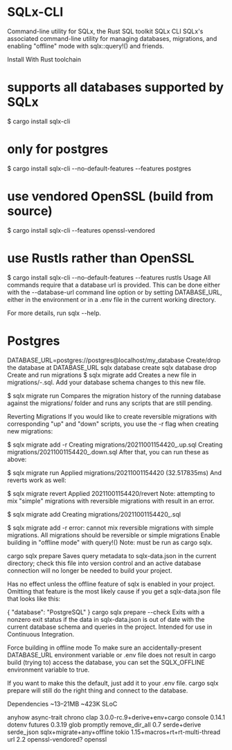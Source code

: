 # SQLx-CLI
Command-line utility for SQLx, the Rust SQL toolkit
SQLx CLI
SQLx's associated command-line utility for managing databases, migrations, and enabling "offline" mode with sqlx::query!() and friends.

Install
With Rust toolchain
# supports all databases supported by SQLx
$ cargo install sqlx-cli

# only for postgres
$ cargo install sqlx-cli --no-default-features --features postgres

# use vendored OpenSSL (build from source)
$ cargo install sqlx-cli --features openssl-vendored

# use Rustls rather than OpenSSL
$ cargo install sqlx-cli --no-default-features --features rustls
Usage
All commands require that a database url is provided. This can be done either with the --database-url command line option or by setting DATABASE_URL, either in the environment or in a .env file in the current working directory.

For more details, run sqlx <command> --help.

# Postgres
DATABASE_URL=postgres://postgres@localhost/my_database
Create/drop the database at DATABASE_URL
sqlx database create
sqlx database drop
Create and run migrations
$ sqlx migrate add <name>
Creates a new file in migrations/<timestamp>-<name>.sql. Add your database schema changes to this new file.

$ sqlx migrate run
Compares the migration history of the running database against the migrations/ folder and runs any scripts that are still pending.

Reverting Migrations
If you would like to create reversible migrations with corresponding "up" and "down" scripts, you use the -r flag when creating new migrations:

$ sqlx migrate add -r <name>
Creating migrations/20211001154420_<name>.up.sql
Creating migrations/20211001154420_<name>.down.sql
After that, you can run these as above:

$ sqlx migrate run
Applied migrations/20211001154420 <name> (32.517835ms)
And reverts work as well:

$ sqlx migrate revert
Applied 20211001154420/revert <name>
Note: attempting to mix "simple" migrations with reversible migrations with result in an error.

$ sqlx migrate add <name1>
Creating migrations/20211001154420_<name>.sql

$ sqlx migrate add -r <name2>
error: cannot mix reversible migrations with simple migrations. All migrations should be reversible or simple migrations
Enable building in "offline mode" with query!()
Note: must be run as cargo sqlx.

cargo sqlx prepare
Saves query metadata to sqlx-data.json in the current directory; check this file into version control and an active database connection will no longer be needed to build your project.

Has no effect unless the offline feature of sqlx is enabled in your project. Omitting that feature is the most likely cause if you get a sqlx-data.json file that looks like this:

{
    "database": "PostgreSQL"
}
cargo sqlx prepare --check
Exits with a nonzero exit status if the data in sqlx-data.json is out of date with the current database schema and queries in the project. Intended for use in Continuous Integration.

Force building in offline mode
To make sure an accidentally-present DATABASE_URL environment variable or .env file does not result in cargo build (trying to) access the database, you can set the SQLX_OFFLINE environment variable to true.

If you want to make this the default, just add it to your .env file. cargo sqlx prepare will still do the right thing and connect to the database.

Dependencies
~13–21MB
~423K SLoC

anyhow
async-trait
chrono
clap 3.0.0-rc.9+derive+env+cargo
console 0.14.1
dotenv
futures 0.3.19
glob
promptly
remove_dir_all 0.7
serde+derive
serde_json
sqlx+migrate+any+offline
tokio 1.15+macros+rt+rt-multi-thread
url 2.2
openssl-vendored? openssl
